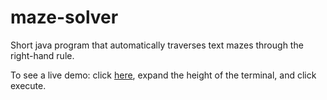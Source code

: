 # maze-solver
Short java program that automatically traverses text mazes through the right-hand rule.

To see a live demo: click [here](http://goo.gl/uj6BZp), expand the height of the terminal, and click execute.
